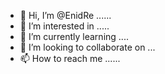 - 👋 Hi, I’m @EnidRe ......
- 👀 I’m interested in .....
- 🌱 I’m currently learning ....
- 💞️ I’m looking to collaborate on ...
- 📫 How to reach me ......

<!---
EnidRe/EnidRe is a ✨ special ✨ repository because its `README.md` (this file) appears on your GitHub profile.
You can click the Preview link to take a look at your changes.
--->
